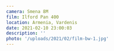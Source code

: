 ```yaml
---
camera: Smena 8M
film: Ilford Pan 400
location: Armenia, Vardenis
date: 2021-02-10 23:00:03
description: ''
photo: '/uploads/2021/02/film-bw-1.jpg'
---
```

